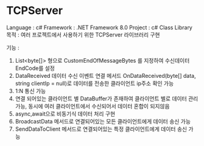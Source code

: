 # TCPServer

Language : c# 
Framework : .NET Framework 8.0
Project : c# Class Library
목적 : 여러 프로젝트에서 사용하기 위한 TCPServer 라이브러리 구현

기능 :
1. List<byte[]> 형으로 CustomEndOfMessageBytes 를 지정하여 수신데이터 EndCode를 설정
2. DataReceived 데이터 수신 이벤트 연결 메서드 OnDataReceived(byte[] data, string clientIp = null)로 데이터를 전송한 클라이언트 ip주소 확인 가능
3. 1:N 통신 가능
4. 연결 되어있는 클라이언트 별 DataBuffer가 존재하여 클라이언트 별로 데이터 관리 가능, 동시에 여러 클라이언트에서 수신되어서 데이터 혼합이 되지않음
5. async,await으로 비동기식 데이터 처리 구현
6. BroadcastData 메서드로 연결되어있는 모든 클라이언트에게 데이터 송신 가능 
7. SendDataToClient 메서드로 연결되어있는 특정 클라이언트에게 데이터 송신 가능
